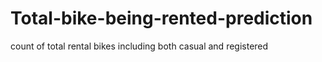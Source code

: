 # Total-bike-being-rented-prediction
count of total rental bikes including both casual and registered
